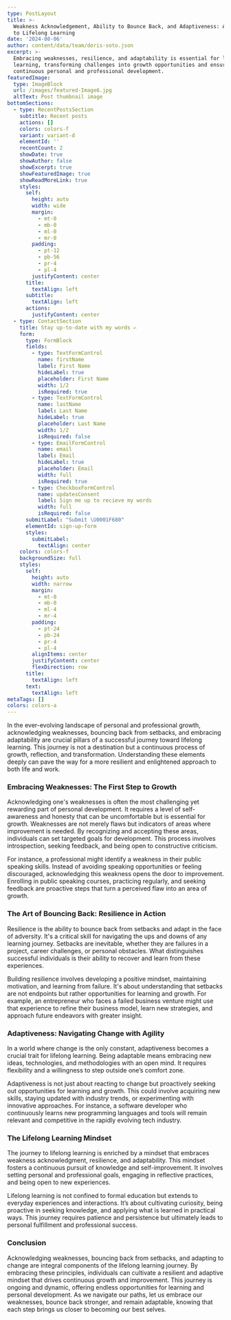 ```yaml
---
type: PostLayout
title: >-
  Weakness Acknowledgement, Ability to Bounce Back, and Adaptiveness: A Journey
  to Lifelong Learning
date: '2024-08-06'
author: content/data/team/doris-soto.json
excerpt: >-
  Embracing weaknesses, resilience, and adaptability is essential for lifelong
  learning, transforming challenges into growth opportunities and ensuring
  continuous personal and professional development.
featuredImage:
  type: ImageBlock
  url: /images/featured-Image6.jpg
  altText: Post thumbnail image
bottomSections:
  - type: RecentPostsSection
    subtitle: Recent posts
    actions: []
    colors: colors-f
    variant: variant-d
    elementId: ''
    recentCount: 2
    showDate: true
    showAuthor: false
    showExcerpt: true
    showFeaturedImage: true
    showReadMoreLink: true
    styles:
      self:
        height: auto
        width: wide
        margin:
          - mt-0
          - mb-0
          - ml-0
          - mr-0
        padding:
          - pt-12
          - pb-56
          - pr-4
          - pl-4
        justifyContent: center
      title:
        textAlign: left
      subtitle:
        textAlign: left
      actions:
        justifyContent: center
  - type: ContactSection
    title: Stay up-to-date with my words ✍️
    form:
      type: FormBlock
      fields:
        - type: TextFormControl
          name: firstName
          label: First Name
          hideLabel: true
          placeholder: First Name
          width: 1/2
          isRequired: true
        - type: TextFormControl
          name: lastName
          label: Last Name
          hideLabel: true
          placeholder: Last Name
          width: 1/2
          isRequired: false
        - type: EmailFormControl
          name: email
          label: Email
          hideLabel: true
          placeholder: Email
          width: full
          isRequired: true
        - type: CheckboxFormControl
          name: updatesConsent
          label: Sign me up to recieve my words
          width: full
          isRequired: false
      submitLabel: "Submit \U0001F680"
      elementId: sign-up-form
      styles:
        submitLabel:
          textAlign: center
    colors: colors-f
    backgroundSize: full
    styles:
      self:
        height: auto
        width: narrow
        margin:
          - mt-0
          - mb-0
          - ml-4
          - mr-4
        padding:
          - pt-24
          - pb-24
          - pr-4
          - pl-4
        alignItems: center
        justifyContent: center
        flexDirection: row
      title:
        textAlign: left
      text:
        textAlign: left
metaTags: []
colors: colors-a
---
```

In the ever-evolving landscape of personal and professional growth, acknowledging weaknesses, bouncing back from setbacks, and embracing adaptability are crucial pillars of a successful journey toward lifelong learning. This journey is not a destination but a continuous process of growth, reflection, and transformation. Understanding these elements deeply can pave the way for a more resilient and enlightened approach to both life and work.

### Embracing Weaknesses: The First Step to Growth

Acknowledging one's weaknesses is often the most challenging yet rewarding part of personal development. It requires a level of self-awareness and honesty that can be uncomfortable but is essential for growth. Weaknesses are not merely flaws but indicators of areas where improvement is needed. By recognizing and accepting these areas, individuals can set targeted goals for development. This process involves introspection, seeking feedback, and being open to constructive criticism.

For instance, a professional might identify a weakness in their public speaking skills. Instead of avoiding speaking opportunities or feeling discouraged, acknowledging this weakness opens the door to improvement. Enrolling in public speaking courses, practicing regularly, and seeking feedback are proactive steps that turn a perceived flaw into an area of growth.

### The Art of Bouncing Back: Resilience in Action

Resilience is the ability to bounce back from setbacks and adapt in the face of adversity. It's a critical skill for navigating the ups and downs of any learning journey. Setbacks are inevitable, whether they are failures in a project, career challenges, or personal obstacles. What distinguishes successful individuals is their ability to recover and learn from these experiences.

Building resilience involves developing a positive mindset, maintaining motivation, and learning from failure. It's about understanding that setbacks are not endpoints but rather opportunities for learning and growth. For example, an entrepreneur who faces a failed business venture might use that experience to refine their business model, learn new strategies, and approach future endeavors with greater insight.

### Adaptiveness: Navigating Change with Agility

In a world where change is the only constant, adaptiveness becomes a crucial trait for lifelong learning. Being adaptable means embracing new ideas, technologies, and methodologies with an open mind. It requires flexibility and a willingness to step outside one’s comfort zone.

Adaptiveness is not just about reacting to change but proactively seeking out opportunities for learning and growth. This could involve acquiring new skills, staying updated with industry trends, or experimenting with innovative approaches. For instance, a software developer who continuously learns new programming languages and tools will remain relevant and competitive in the rapidly evolving tech industry.

### The Lifelong Learning Mindset

The journey to lifelong learning is enriched by a mindset that embraces weakness acknowledgment, resilience, and adaptability. This mindset fosters a continuous pursuit of knowledge and self-improvement. It involves setting personal and professional goals, engaging in reflective practices, and being open to new experiences.

Lifelong learning is not confined to formal education but extends to everyday experiences and interactions. It’s about cultivating curiosity, being proactive in seeking knowledge, and applying what is learned in practical ways. This journey requires patience and persistence but ultimately leads to personal fulfillment and professional success.

### Conclusion

Acknowledging weaknesses, bouncing back from setbacks, and adapting to change are integral components of the lifelong learning journey. By embracing these principles, individuals can cultivate a resilient and adaptive mindset that drives continuous growth and improvement. This journey is ongoing and dynamic, offering endless opportunities for learning and personal development. As we navigate our paths, let us embrace our weaknesses, bounce back stronger, and remain adaptable, knowing that each step brings us closer to becoming our best selves.



